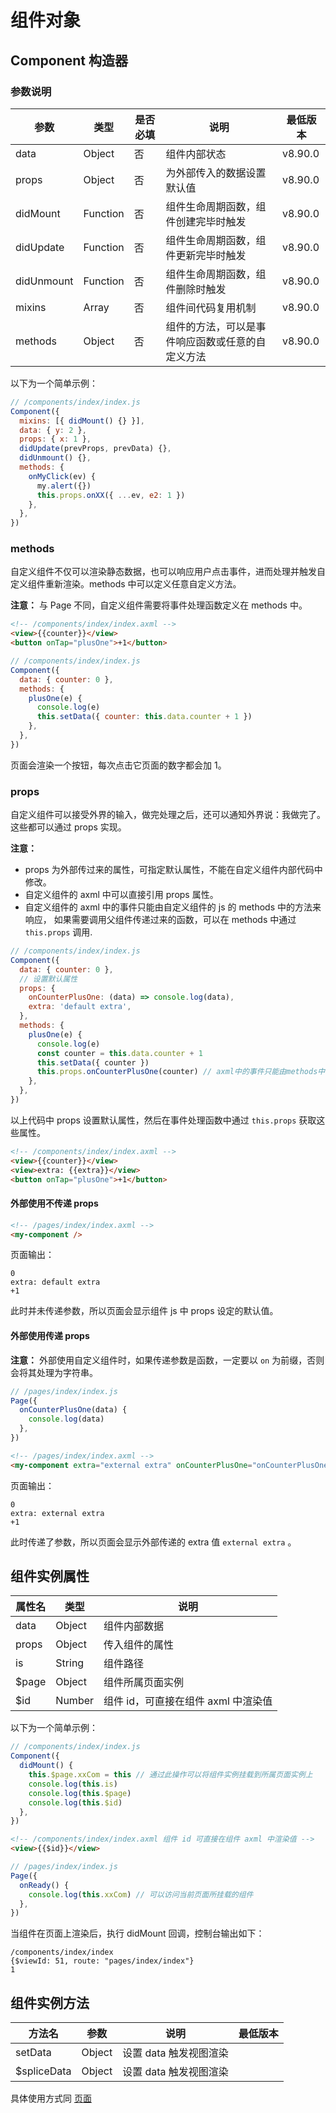 # 组件对象

## Component 构造器

### 参数说明

| 参数       | 类型     | 是否必填 | 说明                                             | 最低版本 |
| ---------- | -------- | -------- | ------------------------------------------------ | -------- |
| data       | Object   | 否       | 组件内部状态                                     |    v8.90.0      |
| props      | Object   | 否       | 为外部传入的数据设置默认值                       |   v8.90.0       |
| didMount   | Function | 否       | 组件生命周期函数，组件创建完毕时触发             |     v8.90.0     |
| didUpdate  | Function | 否       | 组件生命周期函数，组件更新完毕时触发             |    v8.90.0      |
| didUnmount | Function | 否       | 组件生命周期函数，组件删除时触发                 |    v8.90.0      |
| mixins     | Array    | 否       | 组件间代码复用机制                               |    v8.90.0      |
| methods    | Object   | 否       | 组件的方法，可以是事件响应函数或任意的自定义方法 |   v8.90.0       |

以下为一个简单示例：

```javascript
// /components/index/index.js
Component({
  mixins: [{ didMount() {} }],
  data: { y: 2 },
  props: { x: 1 },
  didUpdate(prevProps, prevData) {},
  didUnmount() {},
  methods: {
    onMyClick(ev) {
      my.alert({})
      this.props.onXX({ ...ev, e2: 1 })
    },
  },
})
```

### methods

自定义组件不仅可以渲染静态数据，也可以响应用户点击事件，进而处理并触发自定义组件重新渲染。methods 中可以定义任意自定义方法。

**注意：** 与 Page 不同，自定义组件需要将事件处理函数定义在 methods 中。

```html
<!-- /components/index/index.axml -->
<view>{{counter}}</view>
<button onTap="plusOne">+1</button>
```

```javascript
// /components/index/index.js
Component({
  data: { counter: 0 },
  methods: {
    plusOne(e) {
      console.log(e)
      this.setData({ counter: this.data.counter + 1 })
    },
  },
})
```

页面会渲染一个按钮，每次点击它页面的数字都会加 1。

<a name="props"></a>

### props

自定义组件可以接受外界的输入，做完处理之后，还可以通知外界说：我做完了。这些都可以通过 props 实现。

**注意：**

- props 为外部传过来的属性，可指定默认属性，不能在自定义组件内部代码中修改。
- 自定义组件的 axml 中可以直接引用 props 属性。
- 自定义组件的 axml 中的事件只能由自定义组件的 js 的 methods 中的方法来响应， 如果需要调用父组件传递过来的函数，可以在 methods 中通过 `this.props` 调用.

```javascript
// /components/index/index.js
Component({
  data: { counter: 0 },
  // 设置默认属性
  props: {
    onCounterPlusOne: (data) => console.log(data),
    extra: 'default extra',
  },
  methods: {
    plusOne(e) {
      console.log(e)
      const counter = this.data.counter + 1
      this.setData({ counter })
      this.props.onCounterPlusOne(counter) // axml中的事件只能由methods中的方法响应
    },
  },
})
```

以上代码中 props 设置默认属性，然后在事件处理函数中通过 `this.props` 获取这些属性。

```html
<!-- /components/index/index.axml -->
<view>{{counter}}</view>
<view>extra: {{extra}}</view>
<button onTap="plusOne">+1</button>
```

#### 外部使用不传递 props

```html
<!-- /pages/index/index.axml -->
<my-component />
```

页面输出：

```
0
extra: default extra
+1
```

此时并未传递参数，所以页面会显示组件 js 中 props 设定的默认值。

#### 外部使用传递 props

**注意：** 外部使用自定义组件时，如果传递参数是函数，一定要以 `on` 为前缀，否则会将其处理为字符串。

```javascript
// /pages/index/index.js
Page({
  onCounterPlusOne(data) {
    console.log(data)
  },
})
```

```html
<!-- /pages/index/index.axml -->
<my-component extra="external extra" onCounterPlusOne="onCounterPlusOne" />
```

页面输出：

```
0
extra: external extra
+1
```

此时传递了参数，所以页面会显示外部传递的 extra 值 `external extra` 。

## 组件实例属性

| 属性名 | 类型   | 说明                                |
| ------ | ------ | ----------------------------------- |
| data   | Object | 组件内部数据                        |
| props  | Object | 传入组件的属性                      |
| is     | String | 组件路径                            |
| \$page | Object | 组件所属页面实例                    |
| \$id   | Number | 组件 id，可直接在组件 axml 中渲染值 |

以下为一个简单示例：

```javascript
// /components/index/index.js
Component({
  didMount() {
    this.$page.xxCom = this // 通过此操作可以将组件实例挂载到所属页面实例上
    console.log(this.is)
    console.log(this.$page)
    console.log(this.$id)
  },
})
```

```html
<!-- /components/index/index.axml 组件 id 可直接在组件 axml 中渲染值 -->
<view>{{$id}}</view>
```

```javascript
// /pages/index/index.js
Page({
  onReady() {
    console.log(this.xxCom) // 可以访问当前页面所挂载的组件
  },
})
```

当组件在页面上渲染后，执行 didMount 回调，控制台输出如下：

```
/components/index/index
{$viewId: 51, route: "pages/index/index"}
1
```

## 组件实例方法

| 方法名       | 参数   | 说明                   | 最低版本 |
| ------------ | ------ | ---------------------- | -------- |
| setData      | Object | 设置 data 触发视图渲染 |          |
| \$spliceData | Object | 设置 data 触发视图渲染 |          |

具体使用方式同 [页面](quick-start/page-js-register)
